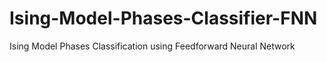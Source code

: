 # Ising-Model-Phases-Classifier-FNN
Ising Model Phases Classification using Feedforward Neural Network
